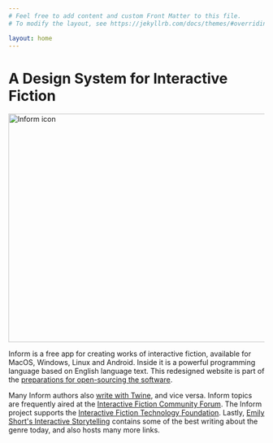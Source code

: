 ```yaml
---
# Feel free to add content and custom Front Matter to this file.
# To modify the layout, see https://jekyllrb.com/docs/themes/#overriding-theme-defaults

layout: home
---
```


# A Design System for Interactive Fiction

<img src="/assets/images/icon.png" alt="Inform icon" width="700" height="450" />

Inform is a free app for creating works of interactive fiction, available for
MacOS, Windows, Linux and Android. Inside it is a powerful programming
language based on English language text. This redesigned website is part
of the [preparations for open-sourcing the software](/talks/2019/06/14/narrascope.html).

Many Inform authors also [write with Twine](http://twinery.org), and vice versa.
Inform topics are frequently aired at the [Interactive Fiction Community Forum](https://intfiction.org).
The Inform project supports the [Interactive Fiction Technology Foundation](https://iftechfoundation.org/).
Lastly, [Emily Short's Interactive Storytelling](https://emshort.blog) contains
some of the best writing about the genre today, and also hosts many more links.

